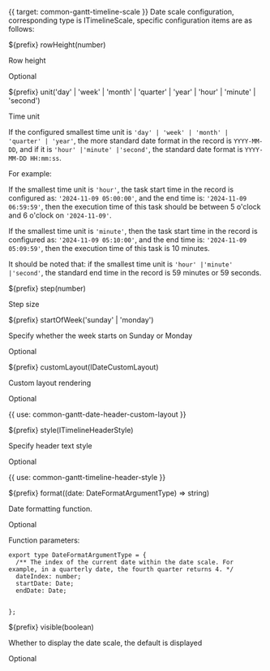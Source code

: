 {{ target: common-gantt-timeline-scale }}
Date scale configuration, corresponding type is ITimelineScale, specific configuration items are as follows:

${prefix} rowHeight(number)

Row height

Optional

${prefix} unit('day' | 'week' | 'month' | 'quarter' | 'year' | 'hour' | 'minute' | 'second')

Time unit

If the configured smallest time unit is `'day' | 'week' | 'month' | 'quarter' | 'year'`, the more standard date format in the record is `YYYY-MM-DD`, and if it is `'hour' |'minute' |'second'`, the standard date format is `YYYY-MM-DD HH:mm:ss`.

For example:

If the smallest time unit is `'hour'`, the task start time in the record is configured as: `'2024-11-09 05:00:00'`, and the end time is: `'2024-11-09 06:59:59'`, then the execution time of this task should be between 5 o'clock and 6 o'clock on `'2024-11-09'`.

If the smallest time unit is `'minute'`, then the task start time in the record is configured as: `'2024-11-09 05:10:00'`, and the end time is: `'2024-11-09 05:09:59'`, then the execution time of this task is 10 minutes.

It should be noted that: if the smallest time unit is `'hour' |'minute' |'second'`, the standard end time in the record is 59 minutes or 59 seconds.

${prefix} step(number)

Step size

${prefix} startOfWeek('sunday' | 'monday')

Specify whether the week starts on Sunday or Monday

Optional

${prefix} customLayout(IDateCustomLayout)

Custom layout rendering

Optional

{{ use: common-gantt-date-header-custom-layout }}

${prefix} style(ITimelineHeaderStyle)

Specify header text style

Optional

{{ use: common-gantt-timeline-header-style }}

${prefix} format((date: DateFormatArgumentType) => string)

Date formatting function.

Optional

Function parameters:

```
export type DateFormatArgumentType = {
  /** The index of the current date within the date scale. For example, in a quarterly date, the fourth quarter returns 4. */
  dateIndex: number;
  startDate: Date;
  endDate: Date;


};
```

${prefix} visible(boolean)

Whether to display the date scale, the default is displayed

Optional
